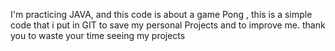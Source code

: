 I'm practicing JAVA, and this code is about a game Pong , this is a simple code that i put in GIT to save my personal Projects and to improve me. thank you to waste your time seeing my projects
